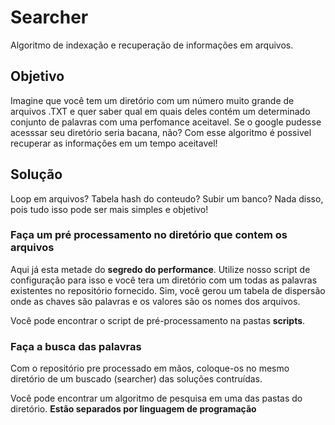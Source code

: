 # Searcher

Algoritmo de indexação e recuperação de informações em arquivos.

## Objetivo

Imagine que você tem um diretório com um número muito grande de arquivos .TXT e quer saber qual em quais deles contém um determinado conjunto de palavras com uma perfomance aceitavel. Se o google pudesse acesssar seu diretório seria bacana, não? Com esse algoritmo é possivel recuperar as informações em um tempo aceitavel!

## Solução

Loop em arquivos? Tabela hash do conteudo? Subir um banco? Nada disso, pois tudo isso pode ser mais simples e objetivo!

### Faça um pré processamento no diretório que contem os arquivos

Aqui já esta metade do **segredo do performance**. Utilize nosso script de configuração para isso e você tera um diretório com um todas as palavras existentes no repositório fornecido. Sim, você gerou um tabela de dispersão onde as chaves são palavras e os valores são os nomes dos arquivos.

Você pode encontrar o script de pré-processamento na pastas **scripts**.

### Faça a busca das palavras

Com o repositório pre processado em mãos, coloque-os no mesmo diretório de um buscado (searcher) das soluções contruídas. 

Você pode encontrar um algoritmo de pesquisa em uma das pastas do diretório. **Estão separados por linguagem de programação**